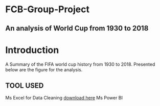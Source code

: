 # FCB-Group-Project
## An analysis of World Cup from 1930 to 2018
# Introduction
A Summary of the FIFA world cup history from 1930 to 2018. Presented below are the figure for the analysis. 




## TOOL USED
Ms Excel for Data Cleaning [download here](https://micrsoft.com)
Ms Power BI
